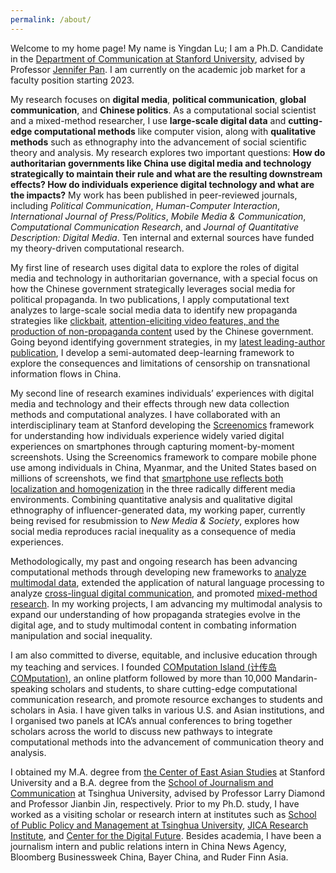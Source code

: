 ```yaml
---
permalink: /about/
---
```


Welcome to my home page! My name is Yingdan Lu; I am a Ph.D. Candidate in the [Department of Communication at Stanford University](http://comm.stanford.edu), advised by Professor [Jennifer Pan](http://jenpan.com). I am currently on the academic job market for a faculty position starting 2023.

My research focuses on **digital media**, **political communication**, **global communication**, and **Chinese politics**. As a computational social scientist and a mixed-method researcher, I use **large-scale digital data** and **cutting-edge computational methods** like computer vision, along with **qualitative methods** such as ethnography into the advancement of social scientific theory and analysis. My research explores two important questions: **How do authoritarian governments like China use digital media and technology strategically to maintain their rule and what are the resulting downstream effects? How do individuals experience digital technology and what are the impacts?** My work has been published in peer-reviewed journals, including <i>Political Communication</i>, <i>Human-Computer Interaction</i>, <i>International Journal of Press/Politics</i>, <i>Mobile Media & Communication</i>, <i>Computational Communication Research</i>, and <i>Journal of Quantitative Description: Digital Media</i>. Ten internal and external sources have funded my theory-driven computational research.

My first line of research uses digital data to explore the roles of digital media and technology in authoritarian governance, with a special focus on how the Chinese government strategically leverages social media for political propaganda. In two publications, I apply computational text analyzes to large-scale social media data to identify new propaganda strategies like [clickbait](https://www.tandfonline.com/doi/full/10.1080/10584609.2020.1765914), [attention-eliciting video features, and the production of non-propaganda content](https://www.aup-online.com/content/journals/10.5117/CCR2022.2.002.LU) used by the Chinese government. Going beyond identifying government strategies, in my [latest leading-author publication](https://journals.sagepub.com/doi/full/10.1177/19401612221117470), I develop a semi-automated deep-learning framework to explore the consequences and limitations of censorship on transnational information flows in China.

My second line of research examines individuals’ experiences with digital media and technology and their effects through new data collection methods and computational analyzes. I have collaborated with an interdisciplinary team at Stanford developing the [Screenomics](http://screenomics.stanford.edu/) framework for understanding how individuals experience widely varied digital experiences on smartphones through capturing moment-by-moment screenshots. Using the Screenomics framework to compare mobile phone use among individuals in China, Myanmar, and the United States based on millions of screenshots, we find that [smartphone use reflects both localization and homogenization](https://journals.sagepub.com/doi/full/10.1177/20501579221080333#_i32) in the three radically different media environments. Combining quantitative analysis and qualitative digital ethnography of influencer-generated data, my working paper, currently being revised for resubmission to <i>New Media & Society</i>, explores how social media reproduces racial inequality as a consequence of media experiences.

Methodologically, my past and ongoing research has been advancing computational methods through developing new frameworks to [analyze multimodal data](https://www.aup-online.com/content/journals/10.5117/CCR2022.2.002.LU), extended the application of natural language processing to analyze [cross-lingual digital communication](https://journals.sagepub.com/doi/full/10.1177/19401612221117470), and promoted [mixed-method research](https://www.tandfonline.com/doi/full/10.1080/10584609.2020.1765914). In my working projects, I am advancing my multimodal analysis to expand our understanding of how propaganda strategies evolve in the digital age, and to study multimodal content in combating information manipulation and social inequality.

I am also committed to diverse, equitable, and inclusive education through my teaching and services. I founded [COMputation Island (计传岛COMputation)](https://yingdanlu.com/account/), an online platform followed by more than 10,000 Mandarin-speaking scholars and students, to share cutting-edge computational communication research, and promote resource exchanges to students and scholars in Asia. I have given talks in various U.S. and Asian institutions, and I organised two panels at ICA’s annual conferences to bring together scholars across the world to discuss new pathways to integrate computational methods into the advancement of communication theory and analysis. 

I obtained my M.A. degree from [the Center of East Asian Studies](https://ceas.stanford.edu/) at Stanford University and a B.A. degree from the [School of Journalism and Communication](http://www.tsjc.tsinghua.edu.cn/) at Tsinghua University, advised by Professor Larry Diamond and Professor Jianbin Jin, respectively. Prior to my Ph.D. study, I have worked as a visiting scholar or research intern at institutes such as [School of Public Policy and Management at Tsinghua University](http://www.iccs.tsinghua.edu.cn/), [JICA Research Institute](https://www.jica.go.jp/jica-ri/), and [Center for the Digital Future](https://www.digitalcenter.org/). Besides academia, I have been a journalism intern and public relations intern in China News Agency, Bloomberg Businessweek China, Bayer China, and Ruder Finn Asia.
